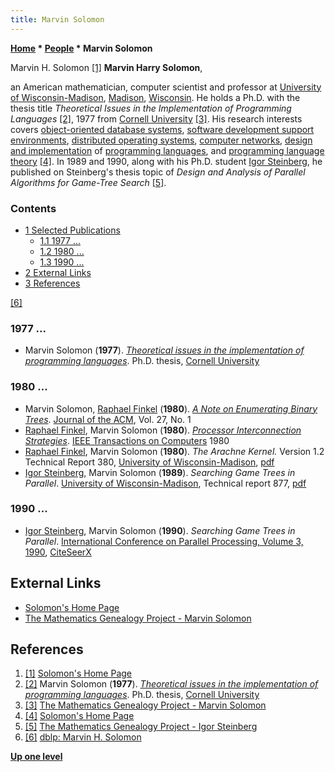 ```yaml
---
title: Marvin Solomon
---
```

**[Home](Home "Home") \* [People](People "People") \* Marvin Solomon**



 [](http://pages.cs.wisc.edu/~solomon/) Marvin H. Solomon <a id="cite-note-1" href="#cite-ref-1">[1]</a> 
**Marvin Harry Solomon**,  

an American mathematician, computer scientist and professor at [University of Wisconsin-Madison](https://en.wikipedia.org/wiki/University_of_Wisconsin-Madison), [Madison](https://en.wikipedia.org/wiki/Madison,_Wisconsin), [Wisconsin](https://en.wikipedia.org/wiki/Wisconsin). He holds a Ph.D. with the thesis title *Theoretical Issues in the Implementation of Programming Languages* <a id="cite-note-2" href="#cite-ref-2">[2]</a>, 1977 from [Cornell University](https://en.wikipedia.org/wiki/Cornell_University) <a id="cite-note-3" href="#cite-ref-3">[3]</a>. His research interests covers [object-oriented database systems](https://en.wikipedia.org/wiki/Object_database), [software development support environments](https://en.wikipedia.org/wiki/Software_development_kit), [distributed operating systems](https://en.wikipedia.org/wiki/Distributed_operating_system), [computer networks](https://en.wikipedia.org/wiki/Computer_networks), [design and implementation](https://en.wikipedia.org/wiki/Programming_language#Design_and_implementation) of [programming languages](Languages "Languages"), and [programming language theory](https://en.wikipedia.org/wiki/Programming_language_theory) <a id="cite-note-4" href="#cite-ref-4">[4]</a>. In 1989 and 1990, along with his Ph.D. student [Igor Steinberg](Igor_Steinberg "Igor Steinberg"), he published on Steinberg's thesis topic of *Design and Analysis of Parallel Algorithms for Game-Tree Search* <a id="cite-note-5" href="#cite-ref-5">[5]</a>.



### Contents


* [1 Selected Publications](#selected-publications)
	+ [1.1 1977 ...](#1977-...)
	+ [1.2 1980 ...](#1980-...)
	+ [1.3 1990 ...](#1990-...)
* [2 External Links](#external-links)
* [3 References](#references)






<a id="cite-note-6" href="#cite-ref-6">[6]</a>



### 1977 ...


* Marvin Solomon (**1977**). *[Theoretical issues in the implementation of programming languages](http://portal.acm.org/citation.cfm?id=908549)*. Ph.D. thesis, [Cornell University](https://en.wikipedia.org/wiki/Cornell_University)


### 1980 ...


* Marvin Solomon, [Raphael Finkel](Raphael_Finkel "Raphael Finkel") (**1980**). *[A Note on Enumerating Binary Trees](http://portal.acm.org/citation.cfm?id=322171)*. [Journal of the ACM](ACM#Journal "ACM"), Vol. 27, No. 1
* [Raphael Finkel](Raphael_Finkel "Raphael Finkel"), Marvin Solomon (**1980**). *[Processor Interconnection Strategies](http://ieeexplore.ieee.org/xpl/freeabs_all.jsp?arnumber=1675586)*. [IEEE Transactions on Computers](https://en.wikipedia.org/wiki/IEEE_Transactions_on_Computers) 1980
* [Raphael Finkel](Raphael_Finkel "Raphael Finkel"), Marvin Solomon (**1980**). *The Arachne Kernel.* Version 1.2 Technical Report 380, [University of Wisconsin-Madison](https://en.wikipedia.org/wiki/University_of_Wisconsin-Madison), [pdf](http://ftp.cs.wisc.edu/pub/techreports/1980/TR380.pdf)
* [Igor Steinberg](Igor_Steinberg "Igor Steinberg"), Marvin Solomon (**1989**). *Searching Game Trees in Parallel*. [University of Wisconsin-Madison](https://en.wikipedia.org/wiki/University_of_Wisconsin-Madison), Technical report 877, [pdf](ftp://ftp.cs.wisc.edu/pub/techreports/1989/TR877.pdf)


### 1990 ...


* [Igor Steinberg](Igor_Steinberg "Igor Steinberg"), Marvin Solomon (**1990**). *Searching Game Trees in Parallel*. [International Conference on Parallel Processing, Volume 3, 1990](http://www.informatik.uni-trier.de/~ley/db/conf/icpp/icpp1990-3.html#SteinbergS90), [CiteSeerX](http://citeseer.ist.psu.edu/viewdoc/summary?doi=10.1.1.52.962)


## External Links


* [Solomon's Home Page](http://pages.cs.wisc.edu/~solomon/)
* [The Mathematics Genealogy Project - Marvin Solomon](http://genealogy.math.ndsu.nodak.edu/id.php?id=82283)


## References


1. <a id="cite-ref-1" href="#cite-note-1">[1]</a> [Solomon's Home Page](http://pages.cs.wisc.edu/~solomon/)
2. <a id="cite-ref-2" href="#cite-note-2">[2]</a> Marvin Solomon (**1977**). *[Theoretical issues in the implementation of programming languages](http://portal.acm.org/citation.cfm?id=908549)*. Ph.D. thesis, [Cornell University](https://en.wikipedia.org/wiki/Cornell_University)
3. <a id="cite-ref-3" href="#cite-note-3">[3]</a> [The Mathematics Genealogy Project - Marvin Solomon](http://genealogy.math.ndsu.nodak.edu/id.php?id=82283)
4. <a id="cite-ref-4" href="#cite-note-4">[4]</a> [Solomon's Home Page](http://pages.cs.wisc.edu/~solomon/)
5. <a id="cite-ref-5" href="#cite-note-5">[5]</a> [The Mathematics Genealogy Project - Igor Steinberg](http://genealogy.math.ndsu.nodak.edu/id.php?id=82285)
6. <a id="cite-ref-6" href="#cite-note-6">[6]</a> [dblp: Marvin H. Solomon](https://dblp.uni-trier.de/pers/hd/s/Solomon:Marvin_H=)

**[Up one level](People "People")**







 
